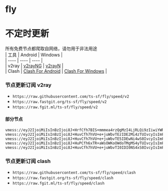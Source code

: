 # fly
# 不定时更新
所有免费节点都爬取自网络，请勿用于非法用途  
|  工具  | Android  | Windows  |  
|  ----  | ----   | ----  |  
| v2ray  | [v2rayNG](https://github.com/2dust/v2rayNG/releases) | [v2rayN](https://github.com/2dust/v2rayN/releases) |  
| Clash  | [Clash For Android](https://github.com/Kr328/ClashForAndroid/releases) | [Clash For Windows](https://github.com/Fndroid/clash_for_windows_pkg/releases) | 
  
### 节点更新订阅  v2ray
- `https://raw.githubusercontent.com/ts-sf/fly/speed/v2`  
- `https://raw.fastgit.org/ts-sf/fly/speed/v2`  
- `https://raw.fgit.ml/ts-sf/fly/speed/v2`  
#### 部分节点  
``` 
vmess://eyJ2IjoiMiIsInBzIjoi8J+HrfCfh7BIS+mmmea4rzQgMzI4LjRLQi9zIiwiYWRkIjoiMTU2LjI0NS44LjE0NiIsInBvcnQiOiI0Mjk1MiIsImlkIjoiNjNiNGI4MjktN2YwMS00ZTI2LWIwMzctZjA0YjFmMDk4NzY1IiwiYWlkIjoiNjQiLCJzY3kiOiJhdXRvIiwibmV0IjoidGNwIiwidHlwZSI6Im5vbmUiLCJob3N0IjoiIiwicGF0aCI6IiIsInRscyI6IiIsInNuaSI6IiIsInRlc3RfbmFtZSI6IkhL6aaZ5rivNCJ9
vmess://eyJ2IjoiMiIsInBzIjoi8J+HuvCfh7hVU+e+juWbvTEzIDE2Mi4zTUIvcyIsImFkZCI6ImZyZWU0LjYxMTQ1MTQueHl6IiwicG9ydCI6IjIwNTIiLCJpZCI6IjgyMDRmNjMxLThhNzEtNGY2YS04MjFkLTZjMTE3ZWRhZjBmYSIsImFpZCI6IjAiLCJzY3kiOiJhdXRvIiwibmV0Ijoid3MiLCJ0eXBlIjoibm9uZSIsImhvc3QiOiJkb3dubG9hZHMzLjYxMTQ1MTQueHl6IiwicGF0aCI6Ii8iLCJ0bHMiOiIiLCJzbmkiOiIiLCJ0ZXN0X25hbWUiOiJVU+e+juWbvTEzIn0=
vmess://eyJ2IjoiMiIsInBzIjoi8J+HuvCfh7hVU+e+juWbvTE5IDEwNi4wS0IvcyIsImFkZCI6ImNmLnl4LmFsdWUubGluayIsInBvcnQiOiIyMDUyIiwiaWQiOiJmZTVlZGYwNC1jMmFmLTRhYzUtODRlZS0xNmQ0MzAyNGRlY2IiLCJhaWQiOiIwIiwic2N5IjoiYXV0byIsIm5ldCI6IndzIiwidHlwZSI6Im5vbmUiLCJob3N0IjoibHUud3guYWx1ZS5saW5rIiwicGF0aCI6Ii8iLCJ0bHMiOiIiLCJzbmkiOiIiLCJ0ZXN0X25hbWUiOiJVU+e+juWbvTE5In0=
vmess://eyJ2IjoiMiIsInBzIjoi8J+HuPCfh6xTR+aWsOWKoOWdoTMgMS4yTUIvcyIsImFkZCI6InNpNGNvLjA5dnBuLmNvbSIsInBvcnQiOiI4MCIsImlkIjoiMDM0ZjdlODgtNTYxYS00ZmI5LWI5MTctNGFiMzM0M2I2NzU1IiwiYWlkIjoiMCIsInNjeSI6ImF1dG8iLCJuZXQiOiJ3cyIsInR5cGUiOiJub25lIiwiaG9zdCI6InNpNGNvLjA5dnBuLmNvbSIsInBhdGgiOiIvdm1lc3MvIiwidGxzIjoiIiwic25pIjoic2k0Y28uMDl2cG4uY29tIiwidGVzdF9uYW1lIjoiU0fmlrDliqDlnaEzIn0=
vmess://eyJ2IjoiMiIsInBzIjoi8J+HuvCfh7hVU+e+juWbvTI0IDI0NS4xS0IvcyIsImFkZCI6Im5zMS52Mi12aXAuZnVuIiwicG9ydCI6IjgwIiwiaWQiOiJiZmZhMjNhYS1hZTBhLTRjMDItYWY3Ny0yYTE0YzhjMGI4MWMiLCJhaWQiOiIwIiwic2N5IjoiYXV0byIsIm5ldCI6IndzIiwidHlwZSI6IiIsImhvc3QiOiJzc3JzdWIudjAwMS5zc3JzdWIuY29tIiwicGF0aCI6Ii9hcGkvdjMvZG93bmxvYWQuZ2V0RmlsZSIsInRscyI6IiIsInNuaSI6IiIsInRlc3RfbmFtZSI6IlVT576O5Zu9MjQifQ==
```
### 节点更新订阅  clash
- `https://raw.githubusercontent.com/ts-sf/fly/speed/clash`  
- `https://raw.fastgit.org/ts-sf/fly/speed/clash`  
- `https://raw.fgit.ml/ts-sf/fly/speed/clash`  


